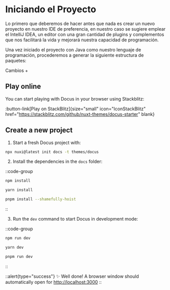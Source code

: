 # Iniciando el Proyecto

Lo primero que deberemos de hacer antes que nada es crear un nuevo proyecto en nuestro IDE de preferencia, en nuestro caso se sugiere emplear el IntelliJ IDEA, un editor con una gran cantidad de plugins y complementos que nos facilitará la vida y mejorará nuestra capacidad de programación.

Una vez iniciado el proyecto con Java como nuestro lenguaje de programación, procederemos a generar la siguiente estructura de paquetes:

Cambios
+
## Play online

You can start playing with Docus in your browser using Stackblitz:

:button-link[Play on StackBlitz]{size="small" icon="IconStackBlitz" href="https://stackblitz.com/github/nuxt-themes/docus-starter" blank}

## Create a new project

1. Start a fresh Docus project with:

```bash [npx]
npx nuxi@latest init docs -t themes/docus
```

2. Install the dependencies in the `docs` folder:

::code-group

  ```bash [npm]
  npm install
  ```

  ```bash [yarn]
  yarn install
  ```

  ```bash [pnpm]
  pnpm install --shamefully-hoist
  ```

::

3. Run the `dev` command to start Docus in development mode:

::code-group

```bash [npm]
npm run dev
```

```bash [yarn]
yarn dev
```

```bash [pnpm]
pnpm run dev
```

::

::alert{type="success"}
✨ Well done! A browser window should automatically open for <http://localhost:3000>
::

